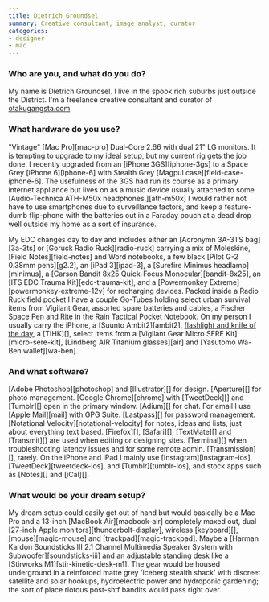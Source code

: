```yaml
---
title: Dietrich Groundsel
summary: Creative consultant, image analyst, curator
categories:
- designer
- mac
---
```


### Who are you, and what do you do?

My name is Dietrich Groundsel. I live in the spook rich suburbs just outside the District. I'm a freelance creative consultant and curator of [otakugangsta.com](http://otakugangsta.com "Dietrich's website.").

### What hardware do you use?

"Vintage" [Mac Pro][mac-pro] Dual-Core 2.66 with dual 21" LG monitors. It is tempting to upgrade to my ideal setup, but my current rig gets the job done. I recently upgraded from an [iPhone 3GS][iphone-3gs] to a Space Grey [iPhone 6][iphone-6] with Stealth Grey [Magpul case][field-case-iphone-6]. The usefulness of the 3GS had run its course as a primary internet appliance but lives on as a music device usually attached to some [Audio-Technica ATH-M50x headphones.][ath-m50x] I would rather not have to use smartphones due to surveillance factors, and keep a feature-dumb flip-phone with the batteries out in a Faraday pouch at a dead drop well outside my home as a sort of insurance.

My EDC changes day to day and includes either an [Acronymn 3A-3TS bag][3a-3ts] or [Goruck Radio Ruck][radio-ruck] carrying a mix of Moleskine, [Field Notes][field-notes] and Word notebooks, a few black [Pilot G-2 0.38mm pens][g2.2], an [iPad 3][ipad-3], a [Surefire Minimus headlamp][minimus], a [Carson Bandit 8x25 Quick-Focus Monocular][bandit-8x25], an [ITS EDC Trauma Kit][edc-trauma-kit], and a [Powermonkey Extreme][powermonkey-extreme-12v] for recharging devices. Packed inside a Radio Ruck field pocket I have a couple Go-Tubes holding select urban survival items from Vigilant Gear, assorted spare batteries and cables, a Fischer Space Pen and Rite in the Rain Tactical Pocket Notebook. On my person I usually carry the iPhone, a [Suunto Ambit2][ambit2], [flashlight and knife of the day](https://instagram.com/p/RgS0Y1hWUB/ "A photo of Dietrich's flashlight and knife."), a [TIHK][], select items from a [Vigilant Gear Micro SERE Kit][micro-sere-kit], [Lindberg AIR Titanium glasses][air] and [Yasutomo Wa-Ben wallet][wa-ben].

### And what software?

[Adobe Photoshop][photoshop] and [Illustrator][] for design. [Aperture][] for photo management. [Google Chrome][chrome] with [TweetDeck][] and [Tumblr][] open in the primary window. [Adium][] for chat. For email I use [Apple Mail][mail] with GPG Suite. [Lastpass][] for password management. [Notational Velocity][notational-velocity] for notes, ideas and lists, just about everything text based. [Firefox][], [Safari][], [TextMate][] and [Transmit][] are used when editing or designing sites. [Terminal][] when troubleshooting latency issues and for some remote admin. [Transmission][], rarely. On the iPhone and iPad I mainly use [Instagram][instagram-ios], [TweetDeck][tweetdeck-ios], and [Tumblr][tumblr-ios], and stock apps such as [Notes][] and [iCal][].

### What would be your dream setup?

My dream setup could easily get out of hand but would basically be a Mac Pro and a 13-inch [MacBook Air][macbook-air] completely maxed out, dual [27-inch Apple monitors][thunderbolt-display], wireless [keyboard][], [mouse][magic-mouse] and [trackpad][magic-trackpad]. Maybe a [Harman Kardon Soundsticks III 2.1 Channel Multimedia Speaker System with Subwoofer][soundsticks-iii] and an adjustable standing desk like a [Stirworks M1][stir-kinetic-desk-m1]. The gear would be housed underground in a reinforced matte grey 'iceberg stealth shack' with discreet satellite and solar hookups, hydroelectric power and hydroponic gardening; the sort of place riotous post-shtf bandits would pass right over.